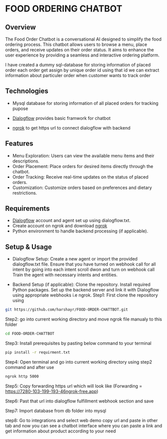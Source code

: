 <h1>FOOD ORDERING CHATBOT </h1>

## Overview

The Food Order Chatbot is a conversational AI designed to simplify the food ordering process. This chatbot allows users to browse a menu, place orders, and receive updates on their order status. It aims to enhance the user experience by providing a seamless and interactive ordering platform.

I have created a dummy sql-database for storing information of placed order each order get assign by unique order id using that id we can extract information about particuler order when customer wants to track order


## Technologies 

* Mysql database for storing information of all placed orders for tracking pupose 

* [Dialogflow](https://dialogflow.cloud.google.com) provides basic framwork for chatbot

* [ngrok](https://ngrok.com/download) to get https url to connect dialogflow with backend

## Features

* Menu Exploration: Users can view the available menu items and their descriptions.
* Order Placement: Place orders for desired items directly through the chatbot.
* Order Tracking: Receive real-time updates on the status of placed orders.
* Customization: Customize orders based on preferences and dietary restrictions.

## Requirements

* [Dialogflow](https://dialogflow.cloud.google.com) account and agent set up using dialogflow.txt.
* Create account on ngrok and download [ngrok](https://ngrok.com/download)
* Python environment to handle backend processing (if applicable).

## Setup & Usage

* Dialogflow Setup:
Create a new agent or import the provided dialogflow.txt file.
Ensure that you have turned on webhook call for all intent by going into each intent scroll dwon and turn on webhook call
Train the agent with necessary intents and entities.

* Backend Setup (if applicable):
Clone the repository.
Install required Python packages.
Set up the backend server and link it with Dialogflow using appropriate webhooks i.e ngrok.
Step1: First clone the repository using
```sh
git https://github.com/harshayr/FOOD-ORDER-CHATTBOT.git
```

Step2: go into current working directory and move ngrok file manualy to this folder
```sh
cd FOOD-ORDER-CHATTBOT
```

Step3: Install prerequisites by pasting below command to your terminal
```sh
pip install -r requirment.txt
```

Step4: Open terminal and go into current working directory using step2 command and after use 
```sh
ngrok http 5000
```

Step5: Copy forwarding https url which will look like (Forwarding = https://7280-103-199-193-46ngrok-free.app)
 
Step6: Past that url into dialogflow fulfillment webhook section and save

Step7: Import database from db folder into mysql

step8: Go to integrations and select web demo copy url and paste in other tab and now you can see a chatbot interface where you can paste a link and get information about product according to your need 
